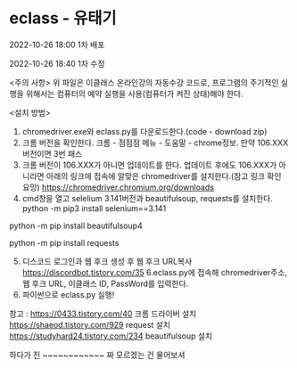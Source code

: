# eclass - 유태기
2022-10-26 18:00 1차 배포

2022-10-26 18:40 1차 수정

<주의 사항>
위 파일은 이클래스 온라인강의 자동수강 코드로, 프로그램의 주기적인 실행을 위해서는 컴퓨터의 예약 실행을 사용(컴퓨터가 켜진 상태)해야 한다.

<설치 방법>
1. chromedriver.exe와 eclass.py를 다운로드한다.(code - download zip)
2. 크롬 버전을 확인한다. 크롬 - 점점점 메뉴 - 도움말 - chrome정보. 만약 106.XXX버전이면 3번 패스
3. 크롬 버전이 106.XXX가 아니면 업데이트를 한다. 업데이트 후에도 106.XXX가 아니라면 아래의 링크에 접속에 알맞은 chromedriver를 설치한다.(참고 링크 확인 요망)
  https://chromedriver.chromium.org/downloads
4. cmd창을 열고 selelium 3.141버전과 beautifulsoup, requests를 설치한다.
  python -m pip3 install selenium==3.141
  
  python -m pip install beautifulsoup4 
  
  python -m pip install requests
  
5. 디스코드 로그인과 웹 후크 생성 후 웹 후크 URL복사
  https://discordbot.tistory.com/35
6.eclass.py에 접속해 chromedriver주소, 웹 후크 URL, 이클래스 ID, PassWord를 입력한다.
7. 파이썬으로 eclass.py 실행!
  
  참고 :
  https://0433.tistory.com/40
  크롬 드라이버 설치
  https://shaeod.tistory.com/929
  request 설치
  https://studyhard24.tistory.com/234
  beautifulsoup 설치
  
  하다가 진 ~~~~~~~~~~~~ 짜 모르겠는 건 물어보셔
